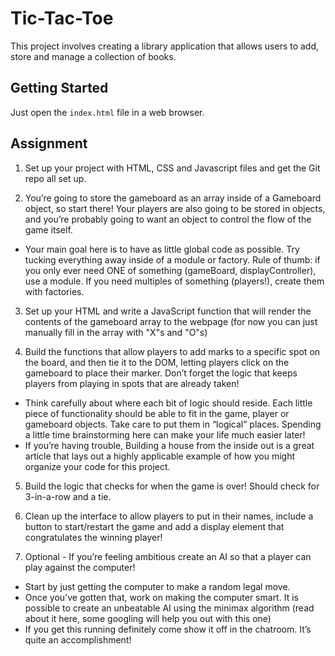 # Tic-Tac-Toe

This project involves creating a library application that allows users to add, store and manage a collection of books.

## Getting Started
Just open the `index.html` file in a web browser.

## Assignment

1. Set up your project with HTML, CSS and Javascript files and get the Git repo all set up.

2. You’re going to store the gameboard as an array inside of a Gameboard object, so start there! Your players are also going to be stored in objects, and you’re probably going to want an object to control the flow of the game itself.
 - Your main goal here is to have as little global code as possible. Try tucking everything away inside of a module or factory. Rule of thumb: if you only ever need ONE of something (gameBoard, displayController), use a module. If you need multiples of something (players!), create them with factories.

3. Set up your HTML and write a JavaScript function that will render the contents of the gameboard array to the webpage (for now you can just manually fill in the array with "X"s and "O"s)

4. Build the functions that allow players to add marks to a specific spot on the board, and then tie it to the DOM, letting players click on the gameboard to place their marker. Don’t forget the logic that keeps players from playing in spots that are already taken!
 - Think carefully about where each bit of logic should reside. Each little piece of functionality should be able to fit in the game, player or gameboard objects. Take care to put them in “logical” places. Spending a little time brainstorming here can make your life much easier later!
 - If you’re having trouble, Building a house from the inside out is a great article that lays out a highly applicable example of how you might organize your code for this project.

5. Build the logic that checks for when the game is over! Should check for 3-in-a-row and a tie.

6. Clean up the interface to allow players to put in their names, include a button to start/restart the game and add a display element that congratulates the winning player!

7. Optional - If you’re feeling ambitious create an AI so that a player can play against the computer!
 - Start by just getting the computer to make a random legal move.
 - Once you’ve gotten that, work on making the computer smart. It is possible to create an unbeatable AI using the minimax algorithm (read about it here, some googling will help you out with this one)
 - If you get this running definitely come show it off in the chatroom. It’s quite an accomplishment!

